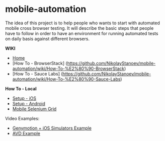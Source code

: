 # mobile-automation

The idea of this project is to help people who wants to start with automated mobile cross browser testing. It will describe the basic steps that people have to follow in order to have an environment for running automated tests on daily basis against different browsers. 

**WIKI**
* [Home](https://github.com/NikolayStanoev/mobile-automation/wiki)
* [How To - BrowserStack] (https://github.com/NikolayStanoev/mobile-automation/wiki/How-To-%E2%80%90-BrowserStack)
* [How To - Sauce Labs] (https://github.com/NikolayStanoev/mobile-automation/wiki/How-To-%E2%80%90-Sauce-Labs)

**How To - Local**
* [Setup - iOS](https://github.com/NikolayStanoev/mobile-automation/wiki/Setup-%E2%80%90-iOS)
* [Setup - Android](https://github.com/NikolayStanoev/mobile-automation/wiki/Setup-%E2%80%90-Android)
* [Mobile Selenium Grid](https://github.com/NikolayStanoev/mobile-automation/wiki/Mobile-Selenium-Grid)

Video Examples:
* [Genymotion + iOS Simulators Example](https://github.com/NikolayStanoev/mobile-automation/blob/master/resources/videos/Demo.mp4)
* [AVD Example](https://github.com/NikolayStanoev/mobile-automation/blob/master/resources/videos/AVD%20Example.mp4)

